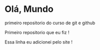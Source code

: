 # Olá, Mundo
 primeiro repositorio do curso de git e github

 Primeiro repositorio que eu fiz !
 
 Essa linha eu adicionei pelo site !
